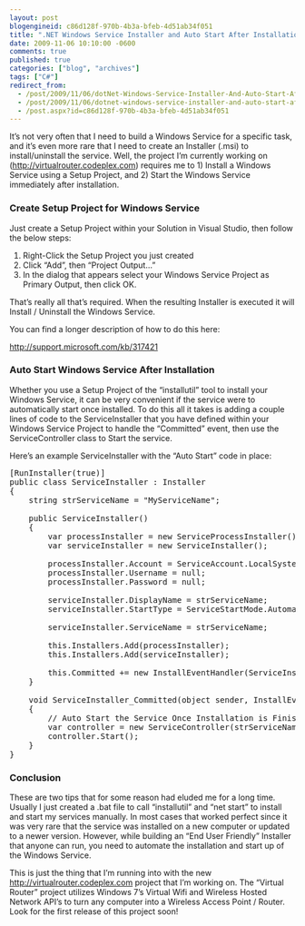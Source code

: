 ```yaml
---
layout: post
blogengineid: c86d128f-970b-4b3a-bfeb-4d51ab34f051
title: ".NET Windows Service Installer and Auto Start After Installation"
date: 2009-11-06 10:10:00 -0600
comments: true
published: true
categories: ["blog", "archives"]
tags: ["C#"]
redirect_from: 
  - /post/2009/11/06/dotNet-Windows-Service-Installer-And-Auto-Start-After-Installation
  - /post/2009/11/06/dotnet-windows-service-installer-and-auto-start-after-installation
  - /post.aspx?id=c86d128f-970b-4b3a-bfeb-4d51ab34f051
---
```

<!-- more -->

It&rsquo;s not very often that I need to build a Windows Service for a specific task, and it&rsquo;s even more rare that I need to create an Installer (.msi) to install/uninstall the service. Well, the project I&rsquo;m currently working on (<a href="http://virtualrouter.codeplex.com">http://virtualrouter.codeplex.com</a>) requires me to 1) Install a Windows Service using a Setup Project, and 2) Start the Windows Service immediately after installation.
<h3>Create Setup Project for Windows Service</h3>

Just create a Setup Project within your Solution in Visual Studio, then follow the below steps:

1) Right-Click the Setup Project you just created 
2) Click &ldquo;Add&rdquo;, then &ldquo;Project Output&hellip;&rdquo; 
3) In the dialog that appears select your Windows Service Project as Primary Output, then click OK.

That&rsquo;s really all that&rsquo;s required. When the resulting Installer is executed it will Install / Uninstall the Windows Service.

You can find a longer description of how to do this here:

<a title="http://support.microsoft.com/kb/317421" href="http://support.microsoft.com/kb/317421">http://support.microsoft.com/kb/317421</a>
<h3>Auto Start Windows Service After Installation</h3>

Whether you use a Setup Project of the &ldquo;installutil&rdquo; tool to install your Windows Service, it can be very convenient if the service were to automatically start once installed. To do this all it takes is adding a couple lines of code to the ServiceInstaller that you have defined within your Windows Service Project to handle the &ldquo;Committed&rdquo; event, then use the ServiceController class to Start the service.

Here&rsquo;s an example ServiceInstaller with the &ldquo;Auto Start&rdquo; code in place:
<pre class="brush: c-sharp; first-line: 1; tab-size: 4; toolbar: false; ">[RunInstaller(true)]
public class ServiceInstaller : Installer
{
    string strServiceName = "MyServiceName";

    public ServiceInstaller()
    {
        var processInstaller = new ServiceProcessInstaller();
        var serviceInstaller = new ServiceInstaller();

        processInstaller.Account = ServiceAccount.LocalSystem;
        processInstaller.Username = null;
        processInstaller.Password = null;

        serviceInstaller.DisplayName = strServiceName;
        serviceInstaller.StartType = ServiceStartMode.Automatic;

        serviceInstaller.ServiceName = strServiceName;

        this.Installers.Add(processInstaller);
        this.Installers.Add(serviceInstaller);

        this.Committed += new InstallEventHandler(ServiceInstaller_Committed);
    }

    void ServiceInstaller_Committed(object sender, InstallEventArgs e)
    {
        // Auto Start the Service Once Installation is Finished.
        var controller = new ServiceController(strServiceName);
        controller.Start();
    }
}</pre>
<h3>Conclusion</h3>

These are two tips that for some reason had eluded me for a long time. Usually I just created a .bat file to call &ldquo;installutil&rdquo; and &ldquo;net start&rdquo; to install and start my services manually. In most cases that worked perfect since it was very rare that the service was installed on a new computer or updated to a newer version. However, while building an &ldquo;End User Friendly&rdquo; Installer that anyone can run, you need to automate the installation and start up of the Windows Service.

This is just the thing that I&rsquo;m running into with the new <a href="http://virtualrouter.codeplex.com">http://virtualrouter.codeplex.com</a> project that I&rsquo;m working on. The &ldquo;Virtual Router&rdquo; project utilizes Windows 7&rsquo;s Virtual Wifi and Wireless Hosted Network API&rsquo;s to turn any computer into a Wireless Access Point / Router. Look for the first release of this project soon!

